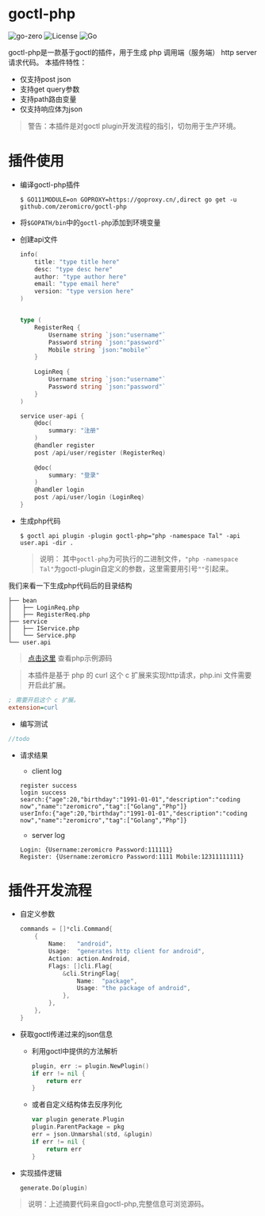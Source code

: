 # goctl-php

![go-zero](https://img.shields.io/badge/Github-go--zero-brightgreen?link=https://github.com/zeromicro/go-zero&logo=github)
![License](https://img.shields.io/badge/License-MIT-blue?link=https://github.com/zeromicro/goctl-android/blob/main/LICENSE)
![Go](https://github.com/zeromicro/goctl-android/workflows/Go/badge.svg)

goctl-php是一款基于goctl的插件，用于生成 php 调用端（服务端） http server请求代码。
本插件特性：
* 仅支持post json
* 支持get query参数
* 支持path路由变量
* 仅支持响应体为json

> 警告：本插件是对goctl plugin开发流程的指引，切勿用于生产环境。

# 插件使用
* 编译goctl-php插件
    ```shell script
    $ GO111MODULE=on GOPROXY=https://goproxy.cn/,direct go get -u github.com/zeromicro/goctl-php
    ```
* 将`$GOPATH/bin`中的`goctl-php`添加到环境变量
* 创建api文件
    ```go
    info(
    	title: "type title here"
    	desc: "type desc here"
    	author: "type author here"
    	email: "type email here"
    	version: "type version here"
    )
    
    
    type (
    	RegisterReq {
    		Username string `json:"username"`
    		Password string `json:"password"`
    		Mobile string `json:"mobile"`
    	}
    	
    	LoginReq {
    		Username string `json:"username"`
    		Password string `json:"password"`
    	}
    )
    
    service user-api {
    	@doc(
    		summary: "注册"
    	)
    	@handler register
    	post /api/user/register (RegisterReq)
    	
    	@doc(
    		summary: "登录"
    	)
    	@handler login
    	post /api/user/login (LoginReq)
    }
    ```
* 生成php代码
    
    ```shell script
    $ goctl api plugin -plugin goctl-php="php -namespace Tal" -api user.api -dir .
    ```
    >说明： 其中`goctl-php`为可执行的二进制文件，`"php -namespace Tal"`为goctl-plugin自定义的参数，这里需要用引号`""`引起来。

我们来看一下生成php代码后的目录结构
```text
├── bean
│   ├── LoginReq.php
│   ├── RegisterReq.php
├── service
│   ├── IService.php
│   └── Service.php
└── user.api
```

> [点击这里]() 查看php示例源码

> 本插件是基于 php 的 curl 这个 c 扩展来实现http请求，php.ini 文件需要开启此扩展。

```ini
; 需要开启这个 c 扩展。
extension=curl
```

* 编写测试
```php
//todo
```

* 请求结果
    * client log
    ```text
    register success
    login success
    search:{"age":20,"birthday":"1991-01-01","description":"coding now","name":"zeromicro","tag":["Golang","Php"]}
    userInfo:{"age":20,"birthday":"1991-01-01","description":"coding now","name":"zeromicro","tag":["Golang","Php"]}
    ```
    
    * server log
    ```text
    Login: {Username:zeromicro Password:111111}
    Register: {Username:zeromicro Password:1111 Mobile:12311111111}
    ```

# 插件开发流程

* 自定义参数
    ```go
    commands = []*cli.Command{
        {
            Name:   "android",
            Usage:  "generates http client for android",
            Action: action.Android,
            Flags: []cli.Flag{
                &cli.StringFlag{
                    Name:  "package",
                    Usage: "the package of android",
                },
            },
        },
    }
    ```

* 获取goctl传递过来的json信息
    * 利用goctl中提供的方法解析
        ```go
        plugin, err := plugin.NewPlugin()
        if err != nil {
            return err
        }
        ```
  
    * 或者自定义结构体去反序列化
  
        ```go
        var plugin generate.Plugin
        plugin.ParentPackage = pkg
        err = json.Unmarshal(std, &plugin)
        if err != nil {
            return err
        }
        ```

* 实现插件逻辑
    ```go
    generate.Do(plugin)
    ```

>说明：上述摘要代码来自goctl-php,完整信息可浏览源码。


